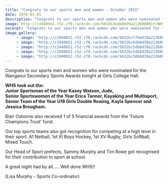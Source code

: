 ```yaml
---
title: "Congrats to our sports men and women - October 2015"
date: 1970-01-01
description: "Congrats to our sports men and women who were nominated for the WSS Sports Awards on Wednesday 28 October at the Girls College Hall."
image: http://c1940652.r52.cf0.rackcdn.com/5632b3e4b8d39a213600001f/WHS-nominated-for-WSS-sport-awards-Oct-2015.jpg
excerpt: "Congrats to our sports men and women who were nominated for the WSS Sports Awards on Wednesday 28 October at the Girls College Hall."
image_gallery:
     - image: "http://c1940652.r52.cf0.rackcdn.com/5632bc77b8d39a2136000042/Kasey-Watson-accepting-cup.jpg"
     - image: "http://c1940652.r52.cf0.rackcdn.com/5632bc6db8d39a2136000040/Erica-Tanner-with-cup.jpg"
     - image: "http://c1940652.r52.cf0.rackcdn.com/5632bc5db8d39a213600003e/Kayla-Spencer-receiving-award.jpg"
     - image: "http://c1940652.r52.cf0.rackcdn.com/5632bc54b8d39a213600003c/Kayla-Spencer-with-silver-plate.jpg"
     - image: "http://c1940652.r52.cf0.rackcdn.com/5632bc30b8d39a213600003a/WHS-Boys-sitting-at-event.jpg"
---
```


<p><span>Congrats to our sports men and women who were nominated for the Wanganui Secondary Sports Awards tonight at Girls College Hall. </span></p>
<p><span><strong>WHS took out the:</strong><br /><strong>Junior Sportsman of the Year Kasey Watson, Judo, </strong><br /><strong>Senior Sportswomen of the Year Erica Tanner, Kayaking and Multisport, </strong><br /><strong>Senior Team of the Year U18 Girls Double Rowing, Kayla Spencer and Jessica Brougham.</strong></span></p>
<p><span>Blair Osborne also received 1 of 5 financial awards from the 'Future Champions Trust' fund.</span></p>
<p><span>Our top sports teams also got recognition for competing at a high level in their sport. A1 Netball, 1st XI Boys Hockey, 1st XV Rugby, Girls Softball, Mixed Touch.</span></p>
<p><span>Our Head of Sport prefects, Sammy Murphy and Tim Rowe got recognised for their contribution to sport at school. </span></p>
<p><span>A great night had by all..... Well done WHS!!</span></p>
<p><span>(Lisa Murphy - Sports Co-ordinator)</span></p>

